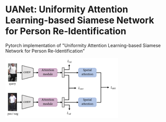 # UANet: Uniformity Attention Learning-based Siamese Network for Person Re-Identification
Pytorch implementation of "Uniformity Attention Learning-based Siamese Network for Person Re-Identification"

<img src="/figure/overview.png" width="70%">
